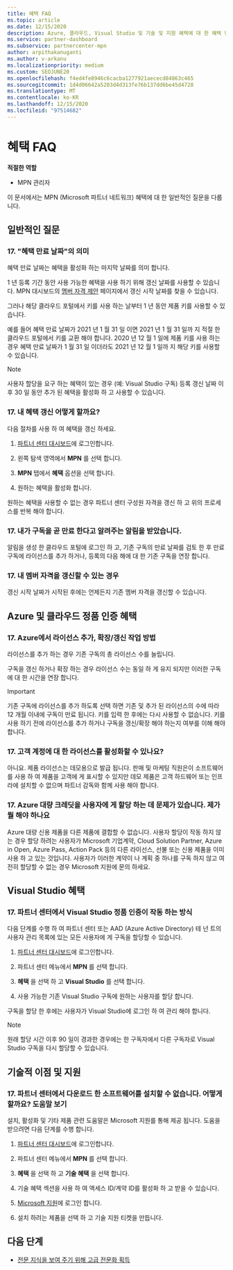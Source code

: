 ```yaml
---
title: 혜택 FAQ
ms.topic: article
ms.date: 12/15/2020
description: Azure, 클라우드, Visual Studio 및 기술 및 지원 혜택에 대 한 혜택 만료, 갱신 및 정품 인증에 대 한 질문에 대 한 답변
ms.service: partner-dashboard
ms.subservice: partnercenter-mpn
author: arpithakanuganti
ms.author: v-arkanu
ms.localizationpriority: medium
ms.custom: SEOJUNE20
ms.openlocfilehash: f4ed4fe8946c6cacba1277921aececd84863c465
ms.sourcegitcommit: 1d4d06642a5203d4d313fe76b137dd6be45d4728
ms.translationtype: MT
ms.contentlocale: ko-KR
ms.lasthandoff: 12/15/2020
ms.locfileid: "97514682"
---
```

# <a name="benefits-faq"></a>혜택 FAQ

**적절한 역할**

- MPN 관리자

이 문서에서는 MPN (Microsoft 파트너 네트워크) 혜택에 대 한 일반적인 질문을 다룹니다.


## <a name="general-questions"></a>일반적인 질문

### <a name="q-what-does-benefit-expiry-date-mean"></a>17. "혜택 만료 날짜"의 의미

혜택 만료 날짜는 혜택을 활성화 하는 마지막 날짜를 의미 합니다.

1 년 등록 기간 동안 사용 가능한 혜택을 사용 하기 위해 갱신 날짜를 사용할 수 있습니다. MPN 대시보드의 [멤버 자격 제안](https://partner.microsoft.com/dashboard/mpn/offers) 페이지에서 갱신 시작 날짜를 찾을 수 있습니다.

그러나 해당 클라우드 포털에서 키를 사용 하는 날부터 1 년 동안 제품 키를 사용할 수 있습니다.

예를 들어 혜택 만료 날짜가 2021 년 1 월 31 일 이면 2021 년 1 월 31 일까 지 적절 한 클라우드 포털에서 키를 교환 해야 합니다. 2020 년 12 월 1 일에 제품 키를 사용 하는 경우 혜택 만료 날짜가 1 월 31 일 이더라도 2021 년 12 월 1 일까 지 해당 키를 사용할 수 있습니다.

>[!NOTE]
>사용자 할당을 요구 하는 혜택이 있는 경우 (예: Visual Studio 구독) 등록 갱신 날짜 이후 30 일 동안 추가 된 혜택을 활성화 하 고 사용할 수 있습니다.

### <a name="q-how-do-i-renew-my-benefits"></a>17. 내 혜택 갱신 어떻게 할까요?

다음 절차를 사용 하 여 혜택을 갱신 하세요.

1. [파트너 센터 대시보드](https://partner.microsoft.com/dashboard/)에 로그인합니다.

2. 왼쪽 탐색 영역에서 **MPN** 를 선택 합니다.

3. **MPN** 탭에서 **혜택** 옵션을 선택 합니다.

4. 원하는 혜택을 활성화 합니다.

원하는 혜택을 사용할 수 없는 경우 파트너 센터 구성원 자격을 갱신 하 고 위의 프로세스를 반복 해야 합니다.

### <a name="q-i-received-a-notification-informing-me-that-my-subscription-is-expiring-soon---what-should-i-do"></a>17. 내가 구독을 곧 만료 한다고 알려주는 알림을 받았습니다.

알림을 생성 한 클라우드 포털에 로그인 하 고, 기존 구독의 만료 날짜를 검토 한 후 만료 구독에 라이선스를 추가 하거나, 등록의 다음 해에 대 한 기존 구독을 연장 합니다.

### <a name="q-when-can-i-renew-my-membership"></a>17. 내 멤버 자격을 갱신할 수 있는 경우

갱신 시작 날짜가 시작된 후에는 언제든지 기존 멤버 자격을 갱신할 수 있습니다.

## <a name="azure-and-cloud-activation-benefits"></a>Azure 및 클라우드 정품 인증 혜택

### <a name="q-how-does-adding-extendingrenewing-licenses-work-on-azure"></a>17. Azure에서 라이선스 추가, 확장/갱신 작업 방법

라이선스를 추가 하는 경우 기존 구독의 총 라이선스 수를 늘립니다.

구독을 갱신 하거나 확장 하는 경우 라이선스 수는 동일 하 게 유지 되지만 이러한 구독에 대 한 시간을 연장 합니다.

>[!IMPORTANT]
>기존 구독에 라이선스를 추가 하도록 선택 하면 기존 및 추가 된 라이선스의 수에 따라 12 개월 이내에 구독이 만료 됩니다. 키를 입력 한 후에는 다시 사용할 수 없습니다. 키를 사용 하기 전에 라이선스를 추가 하거나 구독을 갱신/확장 해야 하는지 여부를 이해 해야 합니다.

### <a name="q-can-i-activate-the-license-on-my-customers-account"></a>17. 고객 계정에 대 한 라이선스를 활성화할 수 있나요?

아니요. 제품 라이선스는 데모용으로 발급 됩니다. 판매 및 마케팅 직원은이 소프트웨어를 사용 하 여 제품을 고객에 게 표시할 수 있지만 데모 제품은 고객 하드웨어 또는 인프라에 설치할 수 없으며 파트너 감독와 함께 사용 해야 합니다.

### <a name="q-im-having-trouble-assigning-users-in-azure-bulk-credit-what-should-i-do"></a>17. Azure 대량 크레딧을 사용자에 게 할당 하는 데 문제가 있습니다. 제가 뭘 해야 하나요

Azure 대량 신용 제품을 다른 제품에 결합할 수 없습니다. 사용자 할당이 작동 하지 않는 경우 할당 하려는 사용자가 Microsoft 기업계약, Cloud Solution Partner, Azure in Open, Azure Pass, Action Pack 등의 다른 라이선스, 선불 또는 신용 제품을 이미 사용 하 고 있는 것입니다. 사용자가 이러한 계약이 나 계획 중 하나를 구독 하지 않고 여전히 할당할 수 없는 경우 Microsoft 지원에 문의 하세요.

## <a name="visual-studio-benefits"></a>Visual Studio 혜택

### <a name="q-how-does-visual-studio-activation-work-in-partner-center"></a>17. 파트너 센터에서 Visual Studio 정품 인증이 작동 하는 방식

다음 단계를 수행 하 여 파트너 센터 또는 AAD (Azure Active Directory) 테 넌 트의 사용자 관리 목록에 있는 모든 사용자에 게 구독을 할당할 수 있습니다.

1. [파트너 센터 대시보드](https://partner.microsoft.com/dashboard/)에 로그인합니다.

2. 파트너 센터 메뉴에서 **MPN** 를 선택 합니다.

3. **혜택** 을 선택 하 고 **Visual Studio** 를 선택 합니다.

4. 사용 가능한 기존 Visual Studio 구독에 원하는 사용자를 할당 합니다.

구독을 할당 한 후에는 사용자가 Visual Studio에 로그인 하 여 관리 해야 합니다.

>[!Note]
> 원래 할당 시간 이후 90 일이 경과한 경우에는 한 구독자에서 다른 구독자로 Visual Studio 구독을 다시 할당할 수 있습니다.

## <a name="technical-benefits-and-support"></a>기술적 이점 및 지원

### <a name="q-i-cant-install-the-software-i-downloaded-from-partner-center-how-do-i-get-help"></a>17. 파트너 센터에서 다운로드 한 소프트웨어를 설치할 수 없습니다. 어떻게 할까요? 도움말 보기

설치, 활성화 및 기타 제품 관련 도움말은 Microsoft 지원를 통해 제공 됩니다. 도움을 받으려면 다음 단계를 수행 합니다.

1. [파트너 센터 대시보드](https://partner.microsoft.com/dashboard/)에 로그인합니다.

2. 파트너 센터 메뉴에서 **MPN** 를 선택 합니다.

3. **혜택** 을 선택 하 고 **기술 혜택** 을 선택 합니다.

4. 기술 혜택 섹션을 사용 하 여 액세스 ID/계약 ID를 활성화 하 고 받을 수 있습니다.

5. [Microsoft 지원](https://support.microsoft.com/supportforbusiness/productselection)에 로그인 합니다.

6. 설치 하려는 제품을 선택 하 고 기술 지원 티켓을 만듭니다.

## <a name="next-steps"></a>다음 단계

- [전문 지식을 보여 주기 위해 고급 전문화 획득](advanced-specializations.md)